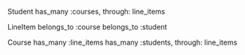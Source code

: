 Student
  has_many :courses, through: line_items

LineItem
  belongs_to :course
  belongs_to :student

Course
  has_many :line_items
  has_many :students, through: line_items
